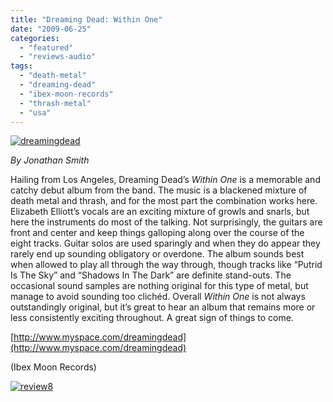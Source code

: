 ```yaml
---
title: "Dreaming Dead: Within One"
date: "2009-06-25"
categories: 
  - "featured"
  - "reviews-audio"
tags: 
  - "death-metal"
  - "dreaming-dead"
  - "ibex-moon-records"
  - "thrash-metal"
  - "usa"
---
```


[![dreamingdead](http://www.hellbound.ca/wp-content/uploads/2009/06/dreamingdead-300x269.jpg "dreamingdead")](http://www.hellbound.ca/wp-content/uploads/2009/06/dreamingdead.jpg)

_By Jonathan Smith_

Hailing from Los Angeles, Dreaming Dead’s _Within One_ is a memorable and catchy debut album from the band. The music is a blackened mixture of death metal and thrash, and for the most part the combination works here. Elizabeth Elliott’s vocals are an exciting mixture of growls and snarls, but here the instruments do most of the talking. Not surprisingly, the guitars are front and center and keep things galloping along over the course of the eight tracks. Guitar solos are used sparingly and when they do appear they rarely end up sounding obligatory or overdone. The album sounds best when allowed to play all through the way through, though tracks like “Putrid Is The Sky” and “Shadows In The Dark” are definite stand-outs. The occasional sound samples are nothing original for this type of metal, but manage to avoid sounding too clichéd. Overall _Within One_ is not always outstandingly original, but it’s great to hear an album that remains more or less consistently exciting throughout. A great sign of things to come.

[http://www.myspace.com/dreamingdead](http://www.myspace.com/dreamingdead)

(Ibex Moon Records)

[![review8](http://www.hellbound.ca/wp-content/uploads/2009/06/review87.png "review8")](http://www.hellbound.ca/wp-content/uploads/2009/06/review87.png)

